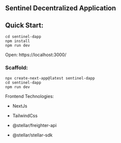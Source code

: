 ## Sentinel Decentralized Application

## Quick Start:

```
cd sentinel-dapp
npm install
npm run dev
```

Open: https://localhost:3000/

### Scaffold:

```
npx create-next-app@latest sentinel-dapp
cd sentinel-dapp
npm run dev
```

Frontend Technologies:

- NextJs

- TailwindCss

- @stellar/freighter-api

- @stellar/stellar-sdk
